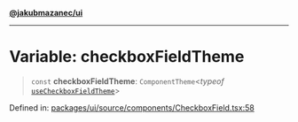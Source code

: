 [**@jakubmazanec/ui**](../README.md)

---

# Variable: checkboxFieldTheme

> `const` **checkboxFieldTheme**: `ComponentTheme`\<_typeof_
> [`useCheckboxFieldTheme`](../functions/useCheckboxFieldTheme.md)\>

Defined in:
[packages/ui/source/components/CheckboxField.tsx:58](https://github.com/jakubmazanec/tools/blob/adfe44f908094c1d1cdf19837842b33066bbd9d7/packages/ui/source/components/CheckboxField.tsx#L58)
